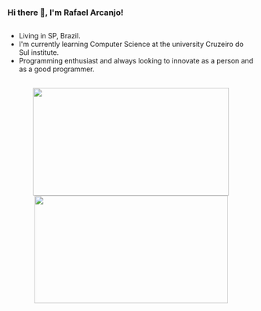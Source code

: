 ### Hi there 👋, I'm Rafael Arcanjo!

 ##
 
- Living in SP, Brazil.
- I'm currently learning Computer Science at the university Cruzeiro do Sul institute.
- Programming enthusiast and always looking to innovate as a person and as a good programmer.
 ##
 
<div align="center">
  <a href="https://github.com/arcanjo855">
  <img height="220cm" width="400cm" src="https://github-readme-stats.vercel.app/api?username=arcanjo855&show_icons=true&theme=radical&include_all_commits=true&count_private=true"/>
  <img height="220cm" width="395cm" src="https://github-readme-stats.vercel.app/api/top-langs/?username=arcanjo855&layout=compact&langs_count=7&theme=radical"/>
</div>

 
